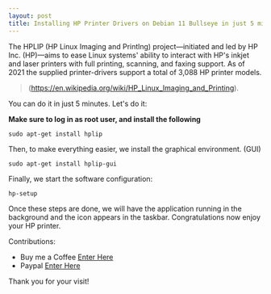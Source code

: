 ```yaml
---
layout: post
title: Installing HP Printer Drivers on Debian 11 Bullseye in just 5 minutes!
---
```


The HPLIP (HP Linux Imaging and Printlng) project—initiated and led by HP Inc. (HP)—aims to ease Linux systems' ability to interact with HP's inkjet and laser printers with full printing, scanning, and faxing support. As of 2021 the supplied printer-drivers support a total of 3,088 HP printer models. 
>(https://en.wikipedia.org/wiki/HP_Linux_Imaging_and_Printing).


You can do it in just 5 minutes. Let's do it:

**Make sure to log in as root user, and install the following**

```code
sudo apt-get install hplip
```

Then, to make everything easier, we install the graphical environment. (GUI)

```code
sudo apt-get install hplip-gui
``` 

Finally, we start the software configuration:

```code
hp-setup
``` 

Once these steps are done, we will have the application running in the background and the icon appears in the taskbar. Congratulations now enjoy your HP printer.


Contributions:

+ Buy me a Coffee [Enter Here](https://www.buymeacoffee.com/alvaloper)
+ Paypal [Enter Here](https://www.paypal.com/paypalme/ingespinozalj)

Thank you for your visit! 